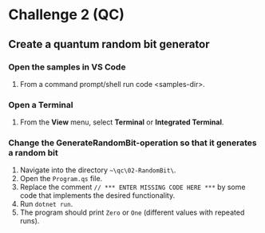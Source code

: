 # Challenge 2 (QC)

## Create a quantum random bit generator

### Open the samples in VS Code

1. From a command prompt/shell run code \<samples-dir\>.

### Open a Terminal

1. From the **View** menu, select **Terminal** or **Integrated Terminal**.

### Change the GenerateRandomBit-operation so that it generates a random bit

1. Navigate into the directory `~\qc\02-RandomBit\`.
1. Open the `Program.qs` file.
1. Replace the comment `// *** ENTER MISSING CODE HERE ***` by some code that implements the desired functionality.
1. Run `dotnet run`.
1. The program should print `Zero` or `One` (different values with repeated runs).
